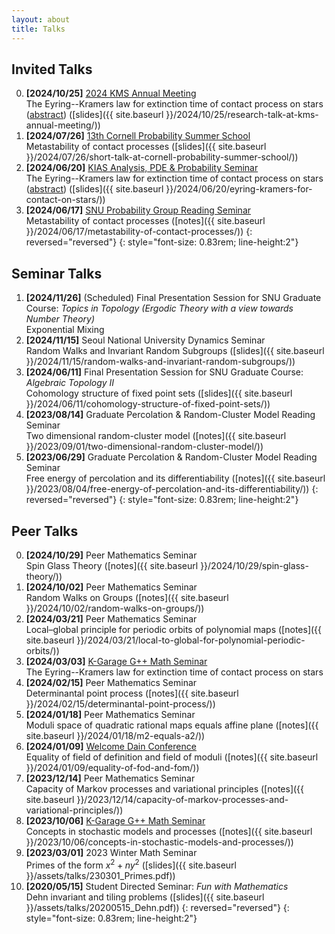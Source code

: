 ```yaml
---
layout: about
title: Talks
---
```


## Invited Talks

0. **[2024/10/25]** [2024 KMS Annual Meeting](https://www.kms.or.kr/conference/2024_fall/general/contents.html?period=88&idx=329)<br>
The Eyring--Kramers law for extinction time of contact process on stars ([abstract](https://www.kms.or.kr/conference/abstract/search_view.html?num=9325&uid=88)) ([slides]({{ site.baseurl }}/2024/10/25/research-talk-at-kms-annual-meeting/))
1. **[2024/07/26]** [13th Cornell Probability Summer School](https://math.cornell.edu/13th-cornell-probability-summer-school)<br>
Metastability of contact processes ([slides]({{ site.baseurl }}/2024/07/26/short-talk-at-cornell-probability-summer-school/))
1. **[2024/06/20]** [KIAS Analysis, PDE & Probability Seminar](http://newton.kias.re.kr/~appseminar/)<br>
The Eyring--Kramers law for extinction time of contact process on stars ([abstract](https://www.kias.re.kr/kias/activities/seminars/view.do?seqno=PGN1720240530-0003&menuNo=404003)) ([slides]({{ site.baseurl }}/2024/06/20/eyring-kramers-for-contact-on-stars/))
1. **[2024/06/17]** [SNU Probability Group Reading Seminar](https://sites.google.com/view/snuprob/seminar/reading-seminar?authuser=0)<br>
Metastability of contact processes ([notes]({{ site.baseurl }}/2024/06/17/metastability-of-contact-processes/))
{: reversed="reversed"}
{: style="font-size: 0.83rem; line-height:2"}



## Seminar Talks

1. **[2024/11/26]** (Scheduled) Final Presentation Session for SNU Graduate Course: *Topics in Topology (Ergodic Theory with a view towards Number Theory)*<br>
Exponential Mixing
1. **[2024/11/15]** Seoul National University Dynamics Seminar<br>
Random Walks and Invariant Random Subgroups ([slides]({{ site.baseurl }}/2024/11/15/random-walks-and-invariant-random-subgroups/))
1. **[2024/06/11]** Final Presentation Session for SNU Graduate Course: *Algebraic Topology II*<br>
Cohomology structure of fixed point sets ([slides]({{ site.baseurl }}/2024/06/11/cohomology-structure-of-fixed-point-sets/))
1. **[2023/08/14]** Graduate Percolation & Random-Cluster Model Reading Seminar<br>
Two dimensional random-cluster model ([notes]({{ site.baseurl }}/2023/09/01/two-dimensional-random-cluster-model/))
1. **[2023/06/29]** Graduate Percolation & Random-Cluster Model Reading Seminar<br>
Free energy of percolation and its differentiability ([notes]({{ site.baseurl }}/2023/08/04/free-energy-of-percolation-and-its-differentiability/))
{: reversed="reversed"}
{: style="font-size: 0.83rem; line-height:2"}



## Peer Talks

0. **[2024/10/29]** Peer Mathematics Seminar<br>
Spin Glass Theory ([notes]({{ site.baseurl }}/2024/10/29/spin-glass-theory/))
0. **[2024/10/02]** Peer Mathematics Seminar<br>
Random Walks on Groups ([notes]({{ site.baseurl }}/2024/10/02/random-walks-on-groups/))
0. **[2024/03/21]** Peer Mathematics Seminar<br>
Local–global principle for periodic orbits of polynomial maps ([notes]({{ site.baseurl }}/2024/03/21/local-to-global-for-polynomial-periodic-orbits/))
0. **[2024/03/03]** [K-Garage G++ Math Seminar](https://sites.google.com/view/math-seminar)<br>
The Eyring--Kramers law for extinction time of contact process on stars
0. **[2024/02/15]** Peer Mathematics Seminar<br>
Determinantal point process ([notes]({{ site.baseurl }}/2024/02/15/determinantal-point-process/))
0. **[2024/01/18]** Peer Mathematics Seminar<br>
Moduli space of quadratic rational maps equals affine plane ([notes]({{ site.baseurl }}/2024/01/18/m2-equals-a2/))
0. **[2024/01/09]** [Welcome Dain Conference](https://sites.google.com/view/wdc2024/home?authuser=0)<br>
Equality of field of definition and field of moduli ([notes]({{ site.baseurl }}/2024/01/09/equality-of-fod-and-fom/))
0. **[2023/12/14]** Peer Mathematics Seminar<br>
Capacity of Markov processes and variational principles ([notes]({{ site.baseurl }}/2023/12/14/capacity-of-markov-processes-and-variational-principles/))
0. **[2023/10/06]** [K-Garage G++ Math Seminar](https://sites.google.com/view/math-seminar)<br>
Concepts in stochastic models and processes ([notes]({{ site.baseurl }}/2023/10/06/concepts-in-stochastic-models-and-processes/))
0. **[2023/03/01]** 2023 Winter Math Seminar<br>
Primes of the form $x^2+ny^2$ ([slides]({{ site.baseurl }}/assets/talks/230301_Primes.pdf))
0. **[2020/05/15]** Student Directed Seminar: *Fun with Mathematics*<br>
Dehn invariant and tiling problems ([slides]({{ site.baseurl }}/assets/talks/20200515_Dehn.pdf))
{: reversed="reversed"}
{: style="font-size: 0.83rem; line-height:2"}